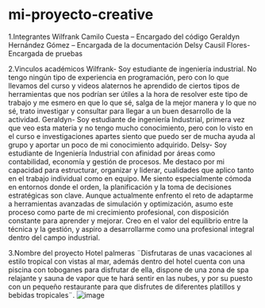 # mi-proyecto-creative
1.Integrantes
Wilfrank Camilo Cuesta – Encargado del código
Geraldyn Hernández Gómez – Encargada de la documentación 
Delsy Causil Flores- Encargada de pruebas

2.Vinculos académicos
Wilfrank- Soy estudiante de ingeniería industrial. No tengo ningún tipo de experiencia en programación, pero con lo que llevamos del curso y videos alaternos he aprendido de ciertos tipos de herramientas que nos podrían ser útiles a la hora de resolver este tipo de trabajo y me esmero en que lo que sé, salga de la mejor manera y lo que no sé, trato investigar y consultar para llegar a un buen desarrollo de la actividad.
Geraldyn- Soy estudiante de ingeniería Industrial, primera vez que veo esta materia y no tengo mucho conocimiento, pero con lo visto en el curso e investigaciones apartes siento que puedo ser de mucha ayuda al grupo y aportar un poco de mi conocimiento adquirido.
Delsy- Soy estudiante de Ingeniería Industrial con afinidad por áreas como contabilidad, economía y gestión de procesos. Me destaco por mi capacidad para estructurar, organizar y liderar, cualidades que aplico tanto en el trabajo individual como en equipo. Me siento especialmente cómoda en entornos donde el orden, la planificación y la toma de decisiones estratégicas son clave. Aunque actualmente enfrento el reto de adaptarme a herramientas avanzadas de simulación y optimización, asumo este proceso como parte de mi crecimiento profesional, con disposición constante para aprender y mejorar. Creo en el valor del equilibrio entre la técnica y la gestión, y aspiro a desarrollarme como una profesional integral dentro del campo industrial.

3.Nombre del proyecto
Hotel palmeras 
¨Disfrutaras de unas vacaciones al estilo tropical con vistas al mar, además dentro del hotel cuenta con una piscina con toboganes para disfrutar de ella, dispone de una zona de spa relajante y sauna de vapor que te hará sentir en las nubes, y por su puesto con un pequeño restaurante para que disfrutes de diferentes platillos y bebidas tropicales¨.
![image](https://github.com/user-attachments/assets/459b309d-b493-4c54-93de-b3842fbe23ef)
